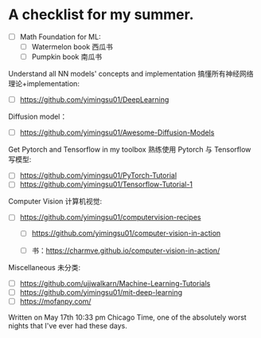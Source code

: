 # A checklist for my summer.
- [ ] Math Foundation for ML:
  - [ ] Watermelon book 西瓜书
  - [ ] Pumpkin book 南瓜书

Understand all NN models' concepts and implementation 搞懂所有神经网络理论+implementation:
- [ ] https://github.com/yimingsu01/DeepLearning

Diffusion model：
- [ ] https://github.com/yimingsu01/Awesome-Diffusion-Models

Get Pytorch and Tensorflow in my toolbox 熟练使用 Pytorch 与 Tensorflow 写模型:
- [ ] https://github.com/yimingsu01/PyTorch-Tutorial
- [ ] https://github.com/yimingsu01/Tensorflow-Tutorial-1

Computer Vision 计算机视觉:
- [ ] https://github.com/yimingsu01/computervision-recipes
  - [ ] https://github.com/yimingsu01/computer-vision-in-action
  - [ ] 书：https://charmve.github.io/computer-vision-in-action/


Miscellaneous 未分类:
- [ ] https://github.com/ujjwalkarn/Machine-Learning-Tutorials
- [ ] https://github.com/yimingsu01/mit-deep-learning
- [ ] https://mofanpy.com/

Written on May 17th 10:33 pm Chicago Time, one of the absolutely worst nights that I've ever had these days. 
